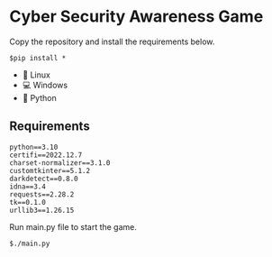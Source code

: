 # Cyber Security Awareness Game

Copy the repository and install the requirements below.

```
$pip install *
```

-   :penguin: Linux
-   :computer: Windows
-   :snake: Python


## Requirements
```ad-warning
python==3.10
certifi==2022.12.7
charset-normalizer==3.1.0
customtkinter==5.1.2
darkdetect==0.8.0
idna==3.4
requests==2.28.2
tk==0.1.0
urllib3==1.26.15
```

Run main.py file to start the game.
```
$./main.py
```
